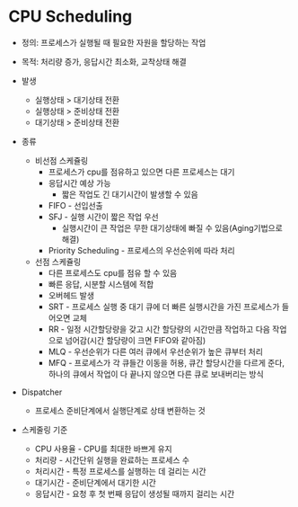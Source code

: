 # CPU Scheduling



- 정의: 프로세스가 실행될 때 필요한 자원을 할당하는 작업
- 목적: 처리량 증가, 응답시간 최소화, 교착상태 해결
- 발생
  - 실행상태 > 대기상태 전환
  - 실행상태 > 준비상태 전환
  - 대기상태 > 준비상태 전환

- 종류
  - 비선점 스케쥴링
    - 프로세스가 cpu를 점유하고 있으면 다른 프로세스는 대기
    - 응답시간 예상 가능
      - 짧은 작업도 긴 대기시간이 발생할 수 있음
    - FIFO - 선입선출
    - SFJ - 실행 시간이 짧은 작업 우선
      - 실행시간이 큰 작업은 무한 대기상태에 빠질 수 있음(Aging기법으로 해결)
    - Priority Scheduling - 프로세스의 우선순위에 따라 처리
  - 선점 스케쥴링
    - 다른 프로세스도 cpu를 점유 할 수 있음
    - 빠른 응답, 시분할 시스템에 적합
    - 오버헤드 발생
    - SRT - 프로세스 실행 중 대기 큐에 더 빠른 실행시간을 가진 프로세스가 들어오면 교체
    - RR - 일정 시간할당량을 갖고 시간 할당량의 시간만큼 작업하고 다음 작업으로 넘어감(시간 할당량이 크면 FIFO와 같아짐)
    - MLQ - 우선순위가 다른 여러 큐에서 우선순위가 높은 큐부터 처리
    - MFQ - 프로세스가 각 큐들간 이동을 허용, 큐간 할당시간을 다르게 준다, 하나의 큐에서 작업이 다 끝나지 않으면 다른 큐로 보내버리는  방식
- Dispatcher
  - 프로세스 준비단계에서 실행단계로 상태 변환하는 것
- 스케줄링 기준
  - CPU 사용율 - CPU를 최대한 바쁘게 유지
  - 처리량 - 시간단위 실행을 완료하는 프로세스 수
  - 처리시간 - 특정 프로세스를 실행하는 데 걸리는 시간
  - 대기시간 - 준비단계에서 대기한 시간
  - 응답시간 - 요청 후 첫 번째 응답이 생성될 때까지 걸리는 시간

